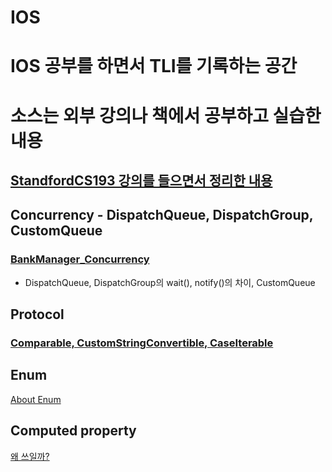 # IOS
# IOS 공부를 하면서 TLI를 기록하는 공간
# 소스는 외부 강의나 책에서 공부하고 실습한 내용


## [StandfordCS193 강의를 들으면서 정리한 내용](https://github.com/pastapeter/StandfordCS193)

## Concurrency - DispatchQueue, DispatchGroup, CustomQueue
### [BankManager_Concurrency](https://github.com/pastapeter/Studying_iOS/tree/master/BankManager_concurrency)
- DispatchQueue, DispatchGroup의 wait(), notify()의 차이, CustomQueue

## Protocol 
 ### [Comparable, CustomStringConvertible, CaseIterable](https://github.com/pastapeter/Studying_iOS/tree/master/%EB%AC%B8%EB%B2%95/enum_caseIterable_customeStringConvertible_comparable.playground)
 
## Enum
[About Enum](https://github.com/pastapeter/StandfordCS193)

## Computed property
[왜 쓰일까?](https://github.com/pastapeter/StandfordCS193)
